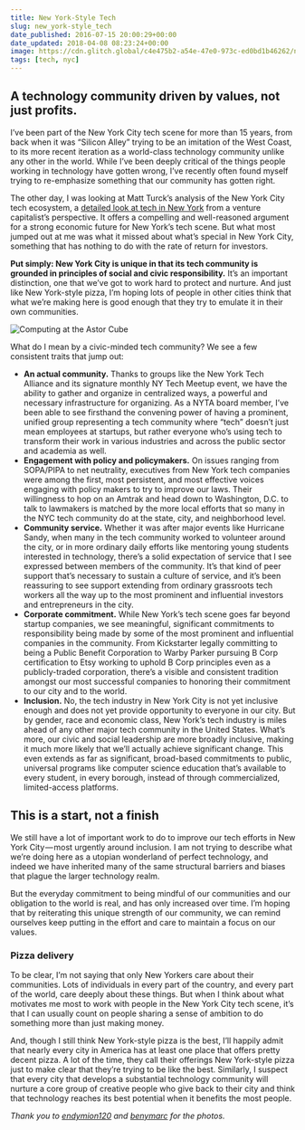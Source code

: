 ```yaml
---
title: New York-Style Tech
slug: new_york-style_tech
date_published: 2016-07-15 20:00:29+00:00
date_updated: 2018-04-08 08:23:24+00:00
image: https://cdn.glitch.global/c4e475b2-a54e-47e0-973c-ed0bd1b46262/nypl-room.jpeg?v=1669865990954
tags: [tech, nyc]
---
```

## A technology community driven by values, not just profits.

I’ve been part of the New York City tech scene for more than 15 years, from back when it was “Silicon Alley” trying to be an imitation of the West Coast, to its more recent iteration as a world-class technology community unlike any other in the world. While I’ve been deeply critical of the things people working in technology have gotten wrong, I’ve recently often found myself trying to re-emphasize something that our community has gotten right.

The other day, I was looking at Matt Turck’s analysis of the New York City tech ecosystem, a [detailed look at tech in New York](http://mattturck.com/2016/07/13/the-nyc-tech-ecosystem-catching-up-to-the-hype/) from a venture capitalist’s perspective. It offers a compelling and well-reasoned argument for a strong economic future for New York’s tech scene. But what most jumped out at me was what it missed about what’s special in New York City, something that has nothing to do with the rate of return for investors.

**Put simply: New York City is unique in that its tech community is grounded in principles of social and civic responsibility.** It’s an important distinction, one that we’ve got to work hard to protect and nurture. And just like New York-style pizza, I’m hoping lots of people in other cities think that what we’re making here is good enough that they try to emulate it in their own communities.

![Computing at the Astor Cube](https://cdn.glitch.global/c4e475b2-a54e-47e0-973c-ed0bd1b46262/astor-cube.jpeg?v=1669865991439 "Computing at the Astor Cube")

What do I mean by a civic-minded tech community? We see a few consistent traits that jump out:

- **An actual community.** Thanks to groups like the New York Tech Alliance and its signature monthly NY Tech Meetup event, we have the ability to gather and organize in centralized ways, a powerful and necessary infrastructure for organizing. As a NYTA board member, I’ve been able to see firsthand the convening power of having a prominent, unified group representing a tech community where “tech” doesn’t just mean employees at startups, but rather everyone who’s using tech to transform their work in various industries and across the public sector and academia as well.
- **Engagement with policy and policymakers.** On issues ranging from SOPA/PIPA to net neutrality, executives from New York tech companies were among the first, most persistent, and most effective voices engaging with policy makers to try to improve our laws. Their willingness to hop on an Amtrak and head down to Washington, D.C. to talk to lawmakers is matched by the more local efforts that so many in the NYC tech community do at the state, city, and neighborhood level.
- **Community service.** Whether it was after major events like Hurricane Sandy, when many in the tech community worked to volunteer around the city, or in more ordinary daily efforts like mentoring young students interested in technology, there’s a solid expectation of service that I see expressed between members of the community. It’s that kind of peer support that’s necessary to sustain a culture of service, and it’s been reassuring to see support extending from ordinary grassroots tech workers all the way up to the most prominent and influential investors and entrepreneurs in the city.
- **Corporate commitment.** While New York’s tech scene goes far beyond startup companies, we see meaningful, significant commitments to responsibility being made by some of the most prominent and influential companies in the community. From Kickstarter legally committing to being a Public Benefit Corporation to Warby Parker pursuing B Corp certification to Etsy working to uphold B Corp principles even as a publicly-traded corporation, there’s a visible and consistent tradition amongst our most successful companies to honoring their commitment to our city and to the world.
- **Inclusion.** No, the tech industry in New York City is not yet inclusive enough and does not yet provide opportunity to everyone in our city. But by gender, race and economic class, New York’s tech industry is miles ahead of any other major tech community in the United States. What’s more, our civic and social leadership are more broadly inclusive, making it much more likely that we’ll actually achieve significant change. This even extends as far as significant, broad-based commitments to public, universal programs like computer science education that’s available to every student, in every borough, instead of through commercialized, limited-access platforms.

## This is a start, not a finish

We still have a lot of important work to do to improve our tech efforts in New York City — most urgently around inclusion. I am not trying to describe what we’re doing here as a utopian wonderland of perfect technology, and indeed we have inherited many of the same structural barriers and biases that plague the larger technology realm.

But the everyday commitment to being mindful of our communities and our obligation to the world is real, and has only increased over time. I’m hoping that by reiterating this unique strength of our community, we can remind ourselves keep putting in the effort and care to maintain a focus on our values.

### Pizza delivery

To be clear, I’m not saying that only New Yorkers care about their communities. Lots of individuals in every part of the country, and every part of the world, care deeply about these things. But when I think about what motivates me most to work with people in the New York City tech scene, it’s that I can usually count on people sharing a sense of ambition to do something more than just making money.

And, though I still think New York-style pizza is the best, I’ll happily admit that nearly every city in America has at least one place that offers pretty decent pizza. A lot of the time, they call their offerings New York-style pizza just to make clear that they’re trying to be like the best. Similarly, I suspect that every city that develops a substantial technology community will nurture a core group of creative people who give back to their city and think that technology reaches its best potential when it benefits the most people.

*Thank you to [endymion120](https://www.flickr.com/photos/endymion120/5432356930/) and [benymarc](https://www.flickr.com/photos/benymarc/4702224687/) for the photos.*
